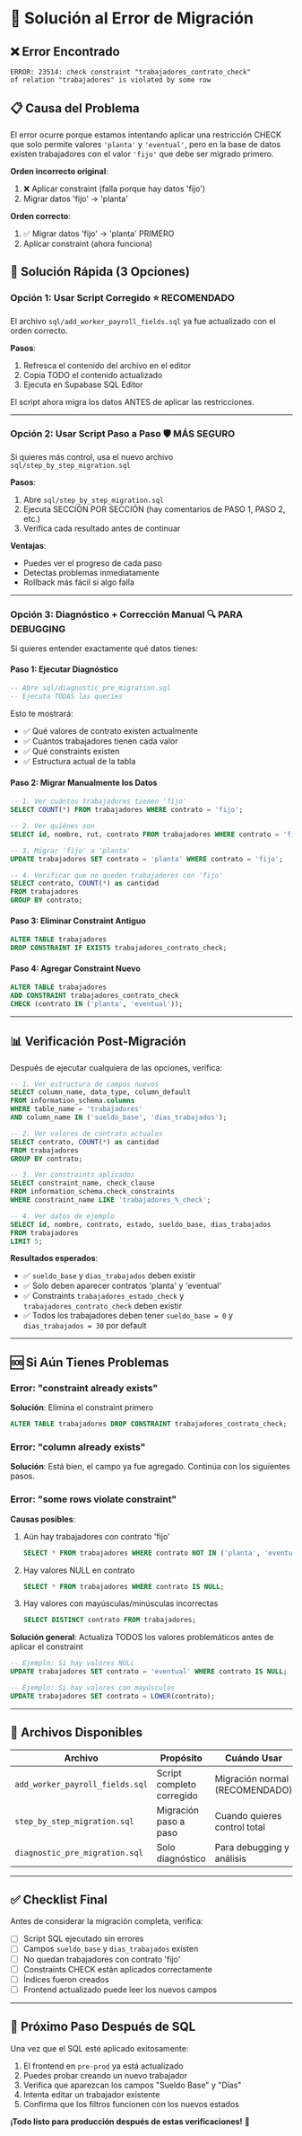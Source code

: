 # 🔧 Solución al Error de Migración

## ❌ Error Encontrado

```
ERROR: 23514: check constraint "trabajadores_contrato_check" 
of relation "trabajadores" is violated by some row
```

## 📋 Causa del Problema

El error ocurre porque estamos intentando aplicar una restricción CHECK que solo permite valores `'planta'` y `'eventual'`, pero en la base de datos existen trabajadores con el valor `'fijo'` que debe ser migrado primero.

**Orden incorrecto original**:
1. ❌ Aplicar constraint (falla porque hay datos 'fijo')
2. Migrar datos 'fijo' → 'planta'

**Orden correcto**:
1. ✅ Migrar datos 'fijo' → 'planta' PRIMERO
2. Aplicar constraint (ahora funciona)

## 🚀 Solución Rápida (3 Opciones)

### **Opción 1: Usar Script Corregido** ⭐ RECOMENDADO

El archivo `sql/add_worker_payroll_fields.sql` ya fue actualizado con el orden correcto.

**Pasos**:
1. Refresca el contenido del archivo en el editor
2. Copia TODO el contenido actualizado
3. Ejecuta en Supabase SQL Editor

El script ahora migra los datos ANTES de aplicar las restricciones.

---

### **Opción 2: Usar Script Paso a Paso** 🛡️ MÁS SEGURO

Si quieres más control, usa el nuevo archivo `sql/step_by_step_migration.sql`

**Pasos**:
1. Abre `sql/step_by_step_migration.sql`
2. Ejecuta SECCIÓN POR SECCIÓN (hay comentarios de PASO 1, PASO 2, etc.)
3. Verifica cada resultado antes de continuar

**Ventajas**:
- Puedes ver el progreso de cada paso
- Detectas problemas inmediatamente
- Rollback más fácil si algo falla

---

### **Opción 3: Diagnóstico + Corrección Manual** 🔍 PARA DEBUGGING

Si quieres entender exactamente qué datos tienes:

#### Paso 1: Ejecutar Diagnóstico
```sql
-- Abre sql/diagnostic_pre_migration.sql
-- Ejecuta TODAS las queries
```

Esto te mostrará:
- ✅ Qué valores de contrato existen actualmente
- ✅ Cuántos trabajadores tienen cada valor
- ✅ Qué constraints existen
- ✅ Estructura actual de la tabla

#### Paso 2: Migrar Manualmente los Datos
```sql
-- 1. Ver cuántos trabajadores tienen 'fijo'
SELECT COUNT(*) FROM trabajadores WHERE contrato = 'fijo';

-- 2. Ver quiénes son
SELECT id, nombre, rut, contrato FROM trabajadores WHERE contrato = 'fijo';

-- 3. Migrar 'fijo' a 'planta'
UPDATE trabajadores SET contrato = 'planta' WHERE contrato = 'fijo';

-- 4. Verificar que no queden trabajadores con 'fijo'
SELECT contrato, COUNT(*) as cantidad 
FROM trabajadores 
GROUP BY contrato;
```

#### Paso 3: Eliminar Constraint Antiguo
```sql
ALTER TABLE trabajadores 
DROP CONSTRAINT IF EXISTS trabajadores_contrato_check;
```

#### Paso 4: Agregar Constraint Nuevo
```sql
ALTER TABLE trabajadores 
ADD CONSTRAINT trabajadores_contrato_check 
CHECK (contrato IN ('planta', 'eventual'));
```

---

## 📊 Verificación Post-Migración

Después de ejecutar cualquiera de las opciones, verifica:

```sql
-- 1. Ver estructura de campos nuevos
SELECT column_name, data_type, column_default 
FROM information_schema.columns
WHERE table_name = 'trabajadores' 
AND column_name IN ('sueldo_base', 'dias_trabajados');

-- 2. Ver valores de contrato actuales
SELECT contrato, COUNT(*) as cantidad 
FROM trabajadores 
GROUP BY contrato;

-- 3. Ver constraints aplicados
SELECT constraint_name, check_clause
FROM information_schema.check_constraints
WHERE constraint_name LIKE 'trabajadores_%_check';

-- 4. Ver datos de ejemplo
SELECT id, nombre, contrato, estado, sueldo_base, dias_trabajados
FROM trabajadores
LIMIT 5;
```

**Resultados esperados**:
- ✅ `sueldo_base` y `dias_trabajados` deben existir
- ✅ Solo deben aparecer contratos 'planta' y 'eventual'
- ✅ Constraints `trabajadores_estado_check` y `trabajadores_contrato_check` deben existir
- ✅ Todos los trabajadores deben tener `sueldo_base = 0` y `dias_trabajados = 30` por default

---

## 🆘 Si Aún Tienes Problemas

### Error: "constraint already exists"
**Solución**: Elimina el constraint primero
```sql
ALTER TABLE trabajadores DROP CONSTRAINT trabajadores_contrato_check;
```

### Error: "column already exists"
**Solución**: Está bien, el campo ya fue agregado. Continúa con los siguientes pasos.

### Error: "some rows violate constraint"
**Causas posibles**:
1. Aún hay trabajadores con contrato 'fijo'
   ```sql
   SELECT * FROM trabajadores WHERE contrato NOT IN ('planta', 'eventual');
   ```
2. Hay valores NULL en contrato
   ```sql
   SELECT * FROM trabajadores WHERE contrato IS NULL;
   ```
3. Hay valores con mayúsculas/minúsculas incorrectas
   ```sql
   SELECT DISTINCT contrato FROM trabajadores;
   ```

**Solución general**: Actualiza TODOS los valores problemáticos antes de aplicar el constraint
```sql
-- Ejemplo: Si hay valores NULL
UPDATE trabajadores SET contrato = 'eventual' WHERE contrato IS NULL;

-- Ejemplo: Si hay valores con mayúsculas
UPDATE trabajadores SET contrato = LOWER(contrato);
```

---

## 📁 Archivos Disponibles

| Archivo | Propósito | Cuándo Usar |
|---------|-----------|-------------|
| `add_worker_payroll_fields.sql` | Script completo corregido | Migración normal (RECOMENDADO) |
| `step_by_step_migration.sql` | Migración paso a paso | Cuando quieres control total |
| `diagnostic_pre_migration.sql` | Solo diagnóstico | Para debugging y análisis |

---

## ✅ Checklist Final

Antes de considerar la migración completa, verifica:

- [ ] Script SQL ejecutado sin errores
- [ ] Campos `sueldo_base` y `dias_trabajados` existen
- [ ] No quedan trabajadores con contrato 'fijo'
- [ ] Constraints CHECK están aplicados correctamente
- [ ] Índices fueron creados
- [ ] Frontend actualizado puede leer los nuevos campos

---

## 🎯 Próximo Paso Después de SQL

Una vez que el SQL esté aplicado exitosamente:

1. El frontend en `pre-prod` ya está actualizado
2. Puedes probar creando un nuevo trabajador
3. Verifica que aparezcan los campos "Sueldo Base" y "Días"
4. Intenta editar un trabajador existente
5. Confirma que los filtros funcionen con los nuevos estados

**¡Todo listo para producción después de estas verificaciones!** 🚀
